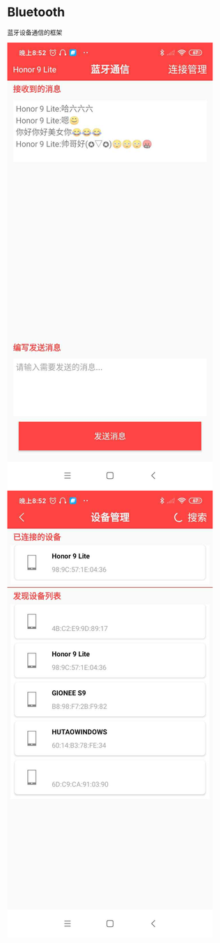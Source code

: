 # Bluetooth
蓝牙设备通信的框架

![Image text](https://github.com/hutaodediannao/Bluetooth/blob/version1.0/image/a.jpg)
![Image text](https://github.com/hutaodediannao/Bluetooth/blob/version1.0/image/b.jpg)
